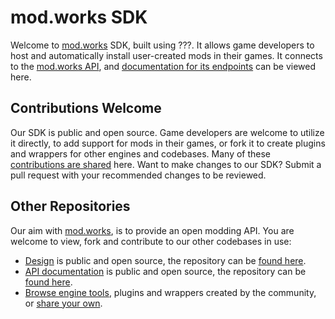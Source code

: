 # mod.works SDK
Welcome to [mod.works](https://mod.works) SDK, built using ???. It allows game developers to host and automatically install user-created mods in their games. It connects to the [mod.works API](https://docs.mod.works), and [documentation for its endpoints](https://sdk.mod.works) can be viewed here.

## Contributions Welcome
Our SDK is public and open source. Game developers are welcome to utilize it directly, to add support for mods in their games, or fork it to create plugins and wrappers for other engines and codebases. Many of these [contributions are shared](https://apps.mod.works) here. Want to make changes to our SDK? Submit a pull request with your recommended changes to be reviewed.

## Other Repositories
Our aim with [mod.works](https://mod.works), is to provide an open modding API. You are welcome to view, fork and contribute to our other codebases in use:

* [Design](https://design.mod.works) is public and open source, the repository can be [found here](https://github.com/DBolical/modworksDESIGN).
* [API documentation](https://docs.mod.works) is public and open source, the repository can be [found here](https://github.com/DBolical/modworksAPIDOCS).
* [Browse engine tools](https://apps.mod.works), plugins and wrappers created by the community, or [share your own](https://apps.mod.works/add).
